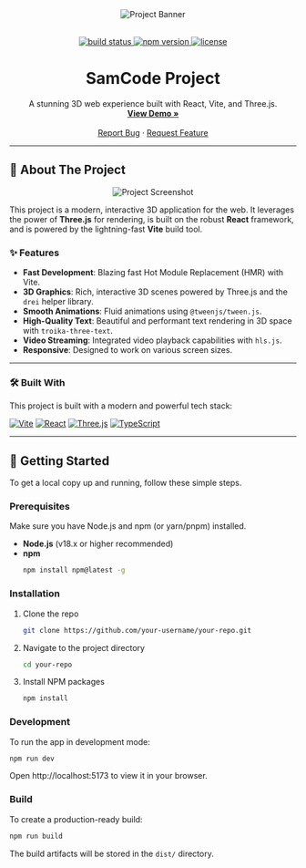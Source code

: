 <div align="center">

  <!-- 🎨 PROJECT BANNER -->
  <!-- A good banner helps make your project stand out. -->
  <!-- You can create one using tools like Canva or Figma. -->
  <img src="https://via.placeholder.com/1280x300.png?text=Project+Banner" alt="Project Banner">

  <br>
  <br>

  <!-- 📛 BADGES -->
  <!-- Replace placeholders with your actual URLs -->
  <p>
    <a href="https://github.com/your-username/your-repo/actions/workflows/ci.yml">
      <img src="https://github.com/your-username/your-repo/actions/workflows/ci.yml/badge.svg" alt="build status">
    </a>
    <a href="https://www.npmjs.com/package/your-package">
      <img src="https://img.shields.io/npm/v/your-package.svg" alt="npm version">
    </a>
    <a href="https://github.com/your-username/your-repo/blob/main/LICENSE">
      <img src="https://img.shields.io/npm/l/your-package.svg" alt="license">
    </a>
  </p>

  <h1 align="center">SamCode Project</h1>

  <p align="center">
    A stunning 3D web experience built with React, Vite, and Three.js.
    <br>
    <a href="https://your-demo-link.com"><strong>View Demo »</strong></a>
    <br>
    <br>
    <a href="https://github.com/your-username/your-repo/issues">Report Bug</a>
    ·
    <a href="https://github.com/your-username/your-repo/issues">Request Feature</a>
  </p>
</div>

---

## 🌟 About The Project

<!-- 🖼️ PROJECT SCREENSHOT -->
<div align="center">
  <img src="https://via.placeholder.com/800x450.png?text=App+Screenshot+or+GIF" alt="Project Screenshot">
</div>

<p>
  This project is a modern, interactive 3D application for the web. It leverages the power of <strong>Three.js</strong> for rendering, is built on the robust <strong>React</strong> framework, and is powered by the lightning-fast <strong>Vite</strong> build tool.
</p>

### ✨ Features

- **Fast Development**: Blazing fast Hot Module Replacement (HMR) with Vite.
- **3D Graphics**: Rich, interactive 3D scenes powered by Three.js and the `drei` helper library.
- **Smooth Animations**: Fluid animations using `@tweenjs/tween.js`.
- **High-Quality Text**: Beautiful and performant text rendering in 3D space with `troika-three-text`.
- **Video Streaming**: Integrated video playback capabilities with `hls.js`.
- **Responsive**: Designed to work on various screen sizes.

---

### 🛠️ Built With

This project is built with a modern and powerful tech stack:

<p>
  <a href="https://vitejs.dev/" target="_blank"><img src="https://img.shields.io/badge/Vite-646CFF?logo=vite&logoColor=fff&style=for-the-badge" alt="Vite"></a>
  <a href="https://react.dev/" target="_blank"><img src="https://img.shields.io/badge/React-61DAFB?logo=react&logoColor=000&style=for-the-badge" alt="React"></a>
  <a href="https://threejs.org/" target="_blank"><img src="https://img.shields.io/badge/Three.js-000000?logo=three.js&logoColor=fff&style=for-the-badge" alt="Three.js"></a>
  <a href="https://www.typescriptlang.org/" target="_blank"><img src="https://img.shields.io/badge/TypeScript-3178C6?logo=typescript&logoColor=fff&style=for-the-badge" alt="TypeScript"></a>
</p>

---

## 🚀 Getting Started

To get a local copy up and running, follow these simple steps.

### Prerequisites

Make sure you have Node.js and npm (or yarn/pnpm) installed.
- **Node.js** (v18.x or higher recommended)
- **npm**
  ```sh
  npm install npm@latest -g
  ```

### Installation

1.  Clone the repo
    ```sh
    git clone https://github.com/your-username/your-repo.git
    ```
2.  Navigate to the project directory
    ```sh
    cd your-repo
    ```
3.  Install NPM packages
    ```sh
    npm install
    ```

### Development

To run the app in development mode:
```sh
npm run dev
```
Open http://localhost:5173 to view it in your browser.

### Build

To create a production-ready build:
```sh
npm run build
```
The build artifacts will be stored in the `dist/` directory.
